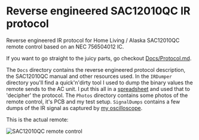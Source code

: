 # Reverse engineered SAC12010QC IR protocol
Reverse engineered IR protocol for Home Living / Alaska SAC12010QC remote control based on an NEC 756504012 IC.

If you want to go straight to the juicy parts, go checkout [Docs/Protocol.md](Docs/Protocol.md).

The `Docs` directory contains the reverse engineered protocol description, the SAC12010QC manual and other resources used. In the `IRDumper` directory you'll find a quick'n'dirty tool I used to dump the binary values the remote sends to the AC unit. I put this all in a [spreadsheet](https://docs.google.com/spreadsheets/d/1pSQ7pgmrUBQDSEJBGOqifYe8MEUH_zT2gXGCYaq8Yak/edit?usp=sharing) and used that to 'decipher' the protocol. The `Photos` directory contains some photos of the remote control, it's PCB and my test setup. `SignalDumps` contains a few dumps of the IR signal as captured by [my oscilloscope](https://www.aliexpress.com/item/4000768225718.html).

This is the actual remote:

<img src="/RobThree/SAC12010QC/raw/main/Photos/remote_front_closed.jpeg" alt="SAC12010QC remote control" style="max-width:50%;">
